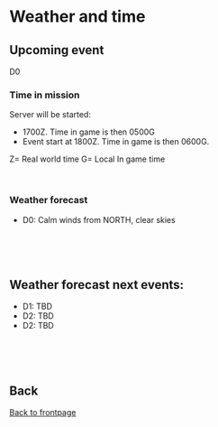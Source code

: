 # Weather and time

## Upcoming event
D0

### Time in mission
Server will be started:
- 1700Z. Time in game is then 0500G
- Event start at 1800Z. Time in game is then 0600G.

Z= Real world time
G= Local In game time

<br>

### Weather forecast
- D0: Calm winds from NORTH, clear skies


<br>
<br>
<br>


## Weather forecast next events:
- D1: TBD
- D2: TBD
- D2: TBD

<br>
<br>
<br>



## Back
[Back to frontpage](https://132nd-vwing.github.io/OPAR-Brief/)
